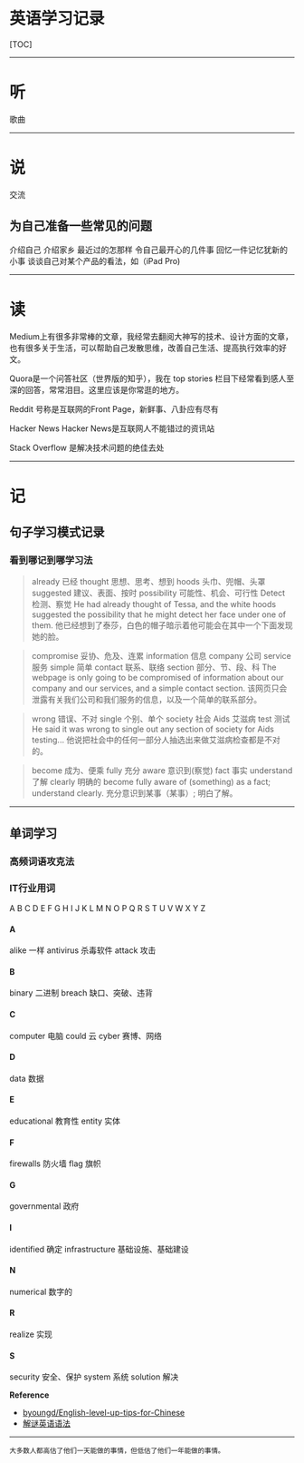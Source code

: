 # 英语学习记录
[TOC]

---

# 听
歌曲

---

# 说
交流

## 为自己准备一些常见的问题
介绍自己
介绍家乡
最近过的怎那样
令自己最开心的几件事
回忆一件记忆犹新的小事
谈谈自己对某个产品的看法，如（iPad Pro)

---

# 读
Medium上有很多非常棒的文章，我经常去翻阅大神写的技术、设计方面的文章，也有很多关于生活，可以帮助自己发散思维，改善自己生活、提高执行效率的好文。

Quora是一个问答社区（世界版的知乎），我在 top stories 栏目下经常看到感人至深的回答，常常泪目。这里应该是你常逛的地方。

Reddit 号称是互联网的Front Page，新鲜事、八卦应有尽有

Hacker News Hacker News是互联网人不能错过的资讯站

Stack Overflow 是解决技术问题的绝佳去处

---

# 记
## 句子学习模式记录
### 看到哪记到哪学习法
>already 已经
thought 思想、思考、想到
hoods 头巾、兜帽、头罩
suggested 建议、表面、按时
possibility 可能性、机会、可行性
Detect 检测、察觉
He had already thought of Tessa, and the white hoods suggested the possibility that he might detect her face under one of them.
他已经想到了泰莎，白色的帽子暗示着他可能会在其中一个下面发现她的脸。

>compromise 妥协、危及、连累
information 信息
company 公司
service 服务
simple 简单
contact 联系、联络
section 部分、节、段、科
The webpage is only going to be compromised of information about our company and our services, and a simple contact section.
该网页只会泄露有关我们公司和我们服务的信息，以及一个简单的联系部分。

>wrong 错误、不对
single 个别、单个
society 社会
Aids 艾滋病
test 测试
He said it was wrong to single out any section of society for Aids testing... 
他说把社会中的任何一部分人抽选出来做艾滋病检查都是不对的。

>become 成为、便乘
fully 充分
aware 意识到(察觉)
fact 事实
understand 了解
clearly 明确的
become fully aware of (something) as a fact; understand clearly.
充分意识到某事（某事）; 明白了解。

---

## 单词学习
### 高频词语攻克法



### IT行业用词
A B C D E F G H I J K L M N O P Q R S T U V W X Y Z

#### A
alike 一样
antivirus 杀毒软件
attack 攻击

#### B
binary 二进制
breach 缺口、突破、违背

#### C
computer 电脑
could 云
cyber 赛博、网络

#### D
data 数据

#### E
educational 教育性
entity 实体

#### F
firewalls 防火墙
flag 旗帜

#### G
governmental 政府

#### I
identified 确定
infrastructure 基础设施、基础建设

#### N
numerical 数字的

#### R
realize 实现

#### S
security 安全、保护
system 系统
solution 解决





















































**Reference**
- [byoungd/English-level-up-tips-for-Chinese](https://byoungd.gitbook.io/english-level-up-tips/)
- [解谜英语语法](https://web.archive.org/web/20181215075043/http://www.yinwang.org/blog-cn/2018/11/23/grammar)

---

`大多数人都高估了他们一天能做的事情，但低估了他们一年能做的事情。`